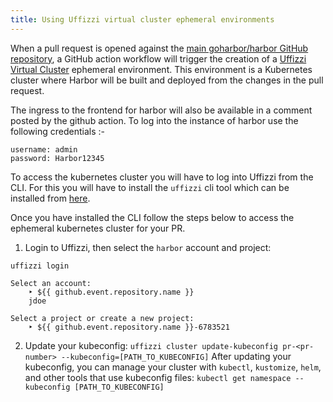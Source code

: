 ```yaml
---
title: Using Uffizzi virtual cluster ephemeral environments
---
```


When a pull request is opened against the [main goharbor/harbor GitHub repository](https://github.com/goharbor/harbor), a GitHub action workflow will trigger the creation of a [Uffizzi Virtual Cluster](https://www.uffizzi.com) ephemeral environment. This environment is a Kubernetes cluster where Harbor will be built and deployed from the changes in the pull request.

The ingress to the frontend for harbor will also be available in a comment posted by the github action. To log into the instance of harbor use the following credentials :- 

```
username: admin
password: Harbor12345
```

To access the kubernetes cluster you will have to log into Uffizzi from the CLI. For this you will have to install the `uffizzi` cli tool which can be installed from [here](https://docs.uffizzi.com/install/).

Once you have installed the CLI follow the steps below to access the ephemeral kubernetes cluster for your PR.

1. Login to Uffizzi, then select the `harbor` account and project:
```
uffizzi login
```

```
Select an account: 
    ‣ ${{ github.event.repository.name }}
    jdoe

Select a project or create a new project: 
    ‣ ${{ github.event.repository.name }}-6783521
```
2. Update your kubeconfig: `uffizzi cluster update-kubeconfig pr-<pr-number> --kubeconfig=[PATH_TO_KUBECONFIG]`
After updating your kubeconfig, you can manage your cluster with `kubectl`, `kustomize`, `helm`, and other tools that use kubeconfig files: `kubectl get namespace --kubeconfig [PATH_TO_KUBECONFIG]`
